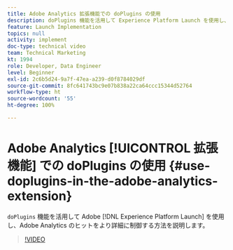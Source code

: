 ```yaml
---
title: Adobe Analytics 拡張機能での doPlugins の使用
description: doPlugins 機能を活用して Experience Platform Launch を使用し、Adobe Analytics のヒットをより詳細に制御する方法を説明します。
feature: Launch Implementation
topics: null
activity: implement
doc-type: technical video
team: Technical Marketing
kt: 1994
role: Developer, Data Engineer
level: Beginner
exl-id: 2c6b5d24-9a7f-47ea-a239-d0f8784029df
source-git-commit: 8fc641743bc9e07b838a22ca64ccc15344d52764
workflow-type: ht
source-wordcount: '55'
ht-degree: 100%

---
```


# Adobe Analytics [!UICONTROL 拡張機能] での doPlugins の使用 {#use-doplugins-in-the-adobe-analytics-extension}

`doPlugins` 機能を活用して Adobe [!DNL Experience Platform Launch] を使用し、Adobe Analytics のヒットをより詳細に制御する方法を説明します。

>[!VIDEO](https://video.tv.adobe.com/v/25171?quality=12&learn=on)
